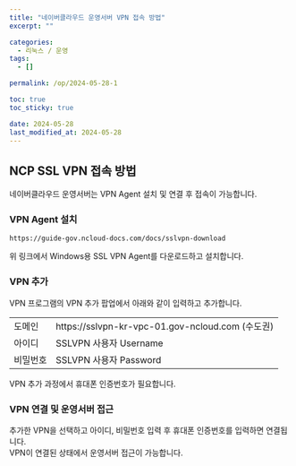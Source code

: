 ```yaml
---
title: "네이버클라우드 운영서버 VPN 접속 방법"
excerpt: ""

categories:
  - 리눅스 / 운영
tags:
  - []

permalink: /op/2024-05-28-1

toc: true
toc_sticky: true

date: 2024-05-28
last_modified_at: 2024-05-28
---
```


## NCP SSL VPN 접속 방법

네이버클라우드 운영서버는 VPN Agent 설치 및 연결 후 접속이 가능합니다.

### VPN Agent 설치
```
https://guide-gov.ncloud-docs.com/docs/sslvpn-download
```
위 링크에서 Windows용 SSL VPN Agent를 다운로드하고 설치합니다.

### VPN 추가
VPN 프로그램의 VPN 추가 팝업에서 아래와 같이 입력하고 추가합니다.
<table class="table_2_left">
<tbody>
  <tr>
    <td>도메인</td>
    <td>https://sslvpn-kr-vpc-01.gov-ncloud.com (수도권)</td>
  </tr>
  <tr>
    <td>아이디</td>
    <td>SSLVPN 사용자 Username</td>
  </tr>
  <tr>
    <td>비밀번호</td>
    <td>SSLVPN 사용자 Password</td>
  </tr>
</tbody>
</table>
VPN 추가 과정에서 휴대폰 인증번호가 필요합니다.

### VPN 연결 및 운영서버 접근
추가한 VPN을 선택하고 아이디, 비밀번호 입력 후 휴대폰 인증번호를 입력하면 연결됩니다.  
VPN이 연결된 상태에서 운영서버 접근이 가능합니다.
